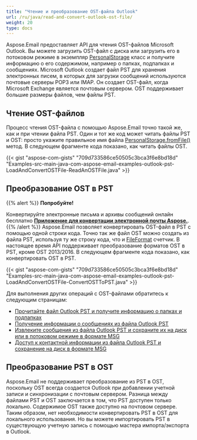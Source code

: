```yaml
---
title: "Чтение и преобразование OST-файла Outlook"
url: /ru/java/read-and-convert-outlook-ost-file/
weight: 20
type: docs
---
```



Aspose.Email предоставляет API для чтения OST-файлов Microsoft Outlook. Вы можете загрузить OST-файл с диска или загрузить его в потоковом режиме в экземпляр [PersonalStorage](https://reference.aspose.com/email/java/com.aspose.email/personalstorage/) класс и получите информацию о его содержимом, например о папках, подпапках и сообщениях. Microsoft Outlook создает файл PST для хранения электронных писем, в которых для загрузки сообщений используются почтовые серверы POP3 или IMAP. Он создает OST-файл, когда Microsoft Exchange является почтовым сервером. OST поддерживает большие размеры файлов, чем файлы PST.

## **Чтение OST-файлов**

Процесс чтения OST-файла с помощью Aspose.Email точно такой же, как и при чтении файла PST. Один и тот же код может читать файлы PST и OST: просто укажите правильное имя файла [PersonalStorage.fromFile()](https://reference.aspose.com/email/java/com.aspose.email/personalstorage/#fromFile-java.lang.String-) метод. В следующем фрагменте кода показано, как читать файлы OST.

{{< gist "aspose-com-gists" "709d733586ce50505c3bca3f6e8bd18d" "Examples-src-main-java-com-aspose-email-examples-outlook-pst-LoadAndConvertOSTFile-ReadAnOSTFile.java" >}}

## **Преобразование OST в PST**

{{% alert %}}
**Попробуйте!**

Конвертируйте электронные письма и архивы сообщений онлайн бесплатно [**Приложение для конвертации электронной почты Aspose.**](https://products.aspose.app/email/ru/Conversion).
{{% /alert %}}
Aspose.Email позволяет конвертировать OST-файл в PST с помощью одной строки кода. Точно так же файл OST можно создать из файла PST, используя ту же строку кода, что и [FileFormat](https://reference.aspose.com/email/java/com.aspose.email/fileformat/) счетчик. В настоящее время API поддерживает преобразование форматов OST в PST, кроме OST 2013/2016. В следующем фрагменте кода показано, как конвертировать OST в PST.

{{< gist "aspose-com-gists" "709d733586ce50505c3bca3f6e8bd18d" "Examples-src-main-java-com-aspose-email-examples-outlook-pst-LoadAndConvertOSTFile-ConvertOSTToPST.java" >}}

Для выполнения других операций с OST-файлами обратитесь к следующим страницам:

- [Прочитайте файл Outlook PST и получите информацию о папках и подпапках](/email/java/read-outlook-pst-file-and-get-folders-and-subfolders-information/)
- [Получение информации о сообщениях из файла Outlook PST](/email/java/working-with-messages-in-a-pst-file/#get-messages-information-from-an-outlook-pst-file)
- [Извлеките сообщения из файла Outlook PST и сохраните их на диск или в потоковом режиме в формате MSG](/email/java/working-with-messages-in-a-pst-file/#extracting-messages-form-pst-files)
- [Доступ к контактной информации из файла Outlook PST и сохранение на диск в формате MSG](/email/java/working-with-contacts-in-pst-file/#save-contacts-information-from-pst-file-in-msg-format)

## **Преобразование PST в OST**

Aspose.Email не поддерживает преобразование из PST в OST, поскольку OST всегда создается Outlook при добавлении учетной записи и синхронизации с почтовым сервером.
Разница между файлами PST и OST заключается в том, что PST доступен только локально. Содержимое OST также доступно на почтовом сервере.
Таким образом, нет необходимости конвертировать PST в OST для локального использования.
Но вы можете импортировать PST в существующую учетную запись с помощью мастера импорта/экспорта в Outlook.
